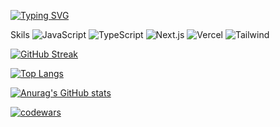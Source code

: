 [![Typing SVG](https://readme-typing-svg.herokuapp.com?color=%2336BCF7&lines=Hi+there+,+I'm+Pavel)](https://git.io/typing-svg)

Skils
![JavaScript](https://img.shields.io/badge/Code-JavaScript-informational?style=flat&logo=javascript&color=F7DF1E)
![TypeScript](https://img.shields.io/badge/Code-TypeScript-informational?style=flat&logo=TypeScript&color=3776AB)
![Next.js](https://img.shields.io/badge/Framework-Next.js-informational?style=flat&logo=next.js&color=000000)
![Vercel](https://img.shields.io/badge/Deployment-Vercel-informational?style=flat&logo=vercel&color=000000)
![Tailwind](https://img.shields.io/badge/Tailwind-informational?style=flat&logo=Tailwind&color=000000)


[![GitHub Streak](https://github-readme-streak-stats.herokuapp.com/?user=Pavel-Retunskih&theme=gruvbox&hide_border=true&date_format=M%20j%5B%2C%20Y%5D&exclude_days=Mon)](https://git.io/streak-stats)

[![Top Langs](https://github-readme-stats.vercel.app/api/top-langs/?username=Pavel-Retunskih)](https://github.com/Pavel-Retunskih/github-readme-stats)

[![Anurag's GitHub stats](https://github-readme-stats.vercel.app/api?username=Pavel-Retunskih)](https://github.com/Pavel-Retunskih/github-readme-stats)

[![codewars](https://www.codewars.com/users/Mimik89/badges/large)](https://www.codewars.com/users/Mimik89)   